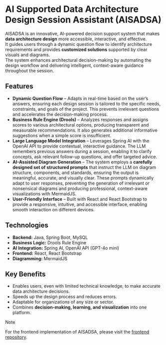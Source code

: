 # AI Supported Data Architecture Design Session Assistant (AISADSA)

AISADSA is an innovative, AI-powered decision support system that makes **data architecture design** more accessible, interactive, and effective.  
It guides users through a dynamic question flow to identify architecture requirements and provides **customized solutions** supported by clear visuals and diagrams.  
The system enhances architectural decision-making by automating the design workflow and delivering intelligent, context-aware guidance throughout the session.

## Features
- **Dynamic Question Flow** – Adapts in real-time based on the user’s answers, ensuring each design session is tailored to the specific needs, constraints, and goals of the project. This prevents irrelevant questions and accelerates the decision-making process.
- **Business Rule Engine (Drools)** – Analyzes responses and assigns scores to various architectural options, producing transparent and measurable recommendations. It also generates additional informative suggestions when a simple score is insufficient.
- **Large Language Model Integration** – Leverages Spring AI with the OpenAI API to provide contextual, interactive guidance. The LLM remembers previous answers during a session, enabling it to clarify concepts, ask relevant follow-up questions, and offer targeted advice.
- **AI-Assisted Diagram Generation** – The system employs a **carefully designed set of structured prompts** that instruct the LLM on diagram structure, components, and standards, ensuring the output is meaningful, accurate, and visually clear. These prompts dynamically adapt to user responses, preventing the generation of irrelevant or nonsensical diagrams and producing professional, context-aware visualizations with MermaidJS.
- **User-Friendly Interface** – Built with React and React Bootstrap to provide a responsive, intuitive, and accessible interface, enabling smooth interaction on different devices.

## Technologies
- **Backend:** Java, Spring Boot, MySQL
- **Business Logic:** Drools Rule Engine
- **AI Integration:** Spring AI, OpenAI API (GPT-4o mini)
- **Frontend:** React, React Bootstrap
- **Diagramming:** MermaidJS

## Key Benefits
- Enables users, even with limited technical knowledge, to make accurate data architecture decisions.
- Speeds up the design process and reduces errors.
- Adaptable for organizations of any size or sector.
- Combines **decision-making, learning, and visualization** into one platform.

>[!Note]
> For the frontend implementation of AISADSA, please visit the [frontend repository](https://github.com/MCA01/aisadsa-ui).

 
